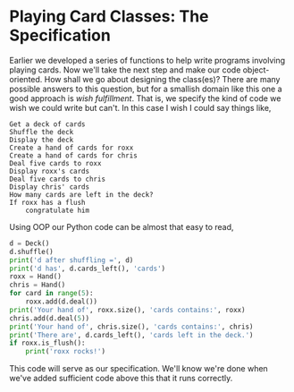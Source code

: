 # Playing Card Classes: The Specification

Earlier we developed a series of functions to help write programs
involving playing cards. Now we'll take the next step and make our code
object-oriented. How shall we go about designing the class(es)? There
are many possible answers to this question, but for a smallish domain
like this one a good approach is _wish fulfillment_. That is, we specify
the kind of code we wish we could write but can't. In this case I wish
I could say things like,

```plaintext
Get a deck of cards
Shuffle the deck
Display the deck
Create a hand of cards for roxx
Create a hand of cards for chris
Deal five cards to roxx
Display roxx's cards
Deal five cards to chris
Display chris' cards
How many cards are left in the deck?
If roxx has a flush
    congratulate him
```

Using OOP our Python code can be almost that easy to read,

```python
d = Deck()
d.shuffle()
print('d after shuffling =', d)
print('d has', d.cards_left(), 'cards')
roxx = Hand()
chris = Hand()
for card in range(5):
    roxx.add(d.deal())
print('Your hand of', roxx.size(), 'cards contains:', roxx)
chris.add(d.deal(5))
print('Your hand of', chris.size(), 'cards contains:', chris)
print('There are', d.cards_left(), 'cards left in the deck.')
if roxx.is_flush():
    print('roxx rocks!')
```

This code will serve as our specification. We'll know we're done when
we've added sufficient code above this that it runs correctly.
